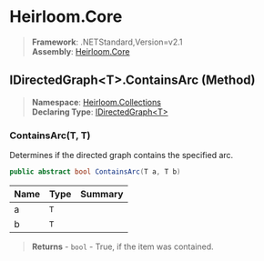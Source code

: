 # Heirloom.Core

> **Framework**: .NETStandard,Version=v2.1  
> **Assembly**: [Heirloom.Core][0]

## IDirectedGraph\<T>.ContainsArc (Method)

> **Namespace**: [Heirloom.Collections][0]  
> **Declaring Type**: [IDirectedGraph\<T>][1]

### ContainsArc(T, T)

Determines if the directed graph contains the specified arc.

```cs
public abstract bool ContainsArc(T a, T b)
```

| Name | Type | Summary |
|------|------|---------|
| a    | `T`  |         |
| b    | `T`  |         |

> **Returns** - `bool` - True, if the item was contained.

[0]: ../../../Heirloom.Core.md
[1]: ../IDirectedGraph[T].md
